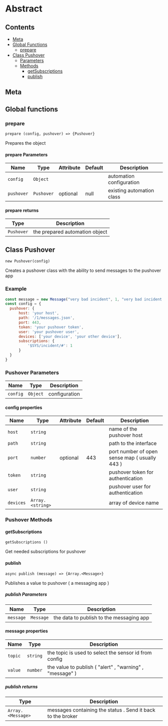 <!-- This file is generated by jsmddoc version 0.1 -->

# Abstract

## Contents

- [Meta](#Meta)
- [Global Functions](#Global-functions)
  - [prepare](#prepare)
- [Class Pushover](#Class-Pushover)
  - [Parameters](#Pushover-Parameters)
  - [Methods](#Pushover-Methods)
    - [getSubscriptions](#getSubscriptions)
    - [publish](#publish)

## Meta

## Global functions

### prepare

`prepare (config, pushover) => {Pushover}`

Prepares the object

#### prepare Parameters

| Name | Type | Attribute | Default | Description |
| ---------- | ------------ | ------------ | ------------ | ----------------- |
| `config` | `Object` |  |  | automation configuration | |
| `pushover` | `Pushover` | optional | null | existing automation class | |

#### prepare returns

| Type | Description |
| ---- | ----------- |
| `Pushover` | the prepared automation object |

## Class Pushover

`new Pushover(config)`

Creates a pushover class with the ability to send messages to the pushover app

### Example

```javascript
const message = new Message("very bad incident", 1, "very bad incident detected")
const config = {
  pushover: {
      host: 'your host',
      path: '/1/messages.json',
      port: 443,
      token: 'your pushover token',
      user: 'your pushover user',
      devices: ['your device', 'your other device'],
      subscriptions: {
          '$SYS/incident/#': 1
      }
  }
}
```

### Pushover Parameters

| Name | Type | Description |
| ---------- | ------------ | ----------------- |
| `config` | `Object` | configuration | |

#### config properties

| Name | Type | Attribute | Default | Description |
| ---------- | ------------ | ------------ | ------------ | ----------------- |
| `host` | `string` |  |  | name of the pushover host | |
| `path` | `string` |  |  | path to the interface | |
| `port` | `number` | optional | 443 | port number of open sense map ( usually 443 ) | |
| `token` | `string` |  |  | pushover token for authentication | |
| `user` | `string` |  |  | pushover user for authentication | |
| `devices` | `Array.<string>` |  |  | array of device name | |

### Pushover Methods

#### getSubscriptions

`getSubscriptions ()`

Get needed subscriptions for pushover

#### publish

`async publish (message) => {Array.<Message>}`

Publishes a value to pushover ( a messaging app )

##### publish Parameters

| Name | Type | Description |
| ---------- | ------------ | ----------------- |
| `message` | `Message` | the data to publish to the messaging app | |

#### message properties

| Name | Type | Description |
| ---------- | ------------ | ----------------- |
| `topic` | `string` | the topic is used to select the sensor id from config | |
| `value` | `number` | the value to publish ( "alert" , "warning" , "message" ) | |

##### publish returns

| Type | Description |
| ---- | ----------- |
| `Array.<Message>` | messages containing the status . Send it back to the broker |
